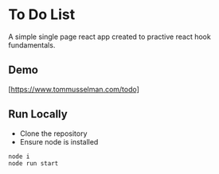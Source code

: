 # To Do List

A simple single page react app created to practive react hook fundamentals. 

## Demo

[https://www.tommusselman.com/todo]

## Run Locally

- Clone the repository
- Ensure node is installed
```
node i
node run start
```
